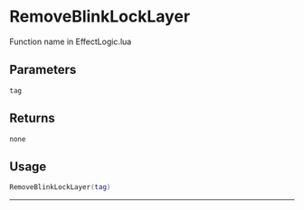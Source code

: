 # RemoveBlinkLockLayer
Function name in EffectLogic.lua
## Parameters
`tag`
## Returns
`none`
## Usage
```lua
RemoveBlinkLockLayer(tag)
```
---
